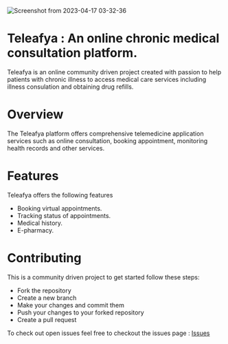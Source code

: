 ![Screenshot from 2023-04-17 03-32-36](https://res.cloudinary.com/difjkimdu/image/upload/v1728634616/banner_qrm6aj.png)

# Teleafya : An online chronic medical consultation platform.

Teleafya is an online community driven project created with passion to help patients with chronic illness to access medical care services including illness consulation and obtaining drug refills.

# Overview

The Teleafya platform offers comprehensive telemedicine application services such as online consultation, booking appointment, monitoring health records and other services.

# Features

Teleafya offers the following features

- Booking virtual appointments.
- Tracking status of appointments.
- Medical history.
- E-pharmacy.

# Contributing

This is a community driven project to get started follow these steps:

- Fork the repository
- Create a new branch
- Make your changes and commit them
- Push your changes to your forked repository
- Create a pull request

To check out open issues feel free to checkout the issues page : [Issues](https://github.com/Victortimbwa/teleafya/issues)
